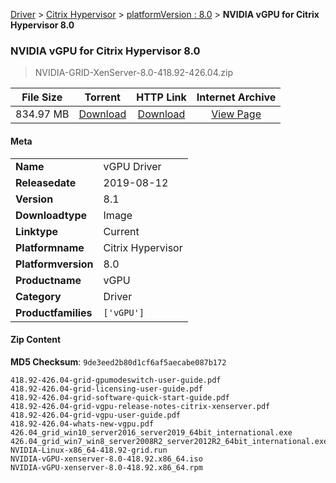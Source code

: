 
[Driver](/README.md)  >  [Citrix Hypervisor](/index/Driver/Citrix_Hypervisor.md)  >  [platformVersion : 8.0](/index/Driver/Citrix_Hypervisor/8.0.md)  >  **NVIDIA vGPU for Citrix Hypervisor 8.0**


###    NVIDIA vGPU for Citrix Hypervisor 8.0

> NVIDIA-GRID-XenServer-8.0-418.92-426.04.zip   


| **File Size** | **Torrent**  | **HTTP Link** | **Internet Archive** |
|:-------------:|:------------:|:-------------:|:--------------------:|
| 834.97 MB |  [Download](https://archive.org/download/nvgpu_NVIDIA-GRID-XenServer-8.0-418.92-426.04.zip/nvgpu_NVIDIA-GRID-XenServer-8.0-418.92-426.04.zip_archive.torrent)       | [Download](https://archive.org/compress/nvgpu_NVIDIA-GRID-XenServer-8.0-418.92-426.04.zip) | [View Page](https://archive.org/details/nvgpu_NVIDIA-GRID-XenServer-8.0-418.92-426.04.zip)       |

#### Meta

<table>
<tr><td><strong>Name</strong></td><td>vGPU Driver</td></tr>
<tr><td><strong>Releasedate</strong></td><td>2019-08-12</td></tr>
<tr><td><strong>Version</strong></td><td>8.1</td></tr>
<tr><td><strong>Downloadtype</strong></td><td>Image</td></tr>
<tr><td><strong>Linktype</strong></td><td>Current</td></tr>
<tr><td><strong>Platformname</strong></td><td>Citrix Hypervisor</td></tr>
<tr><td><strong>Platformversion</strong></td><td>8.0</td></tr>
<tr><td><strong>Productname</strong></td><td>vGPU</td></tr>
<tr><td><strong>Category</strong></td><td>Driver</td></tr>
<tr><td><strong>Productfamilies</strong></td><td><code>['vGPU']</code></td></tr>
</table>

#### Zip Content

**MD5 Checksum**: `9de3eed2b80d1cf6af5aecabe087b172`

```text
418.92-426.04-grid-gpumodeswitch-user-guide.pdf
418.92-426.04-grid-licensing-user-guide.pdf
418.92-426.04-grid-software-quick-start-guide.pdf
418.92-426.04-grid-vgpu-release-notes-citrix-xenserver.pdf
418.92-426.04-grid-vgpu-user-guide.pdf
418.92-426.04-whats-new-vgpu.pdf
426.04_grid_win10_server2016_server2019_64bit_international.exe
426.04_grid_win7_win8_server2008R2_server2012R2_64bit_international.exe
NVIDIA-Linux-x86_64-418.92-grid.run
NVIDIA-vGPU-xenserver-8.0-418.92.x86_64.iso
NVIDIA-vGPU-xenserver-8.0-418.92.x86_64.rpm
```